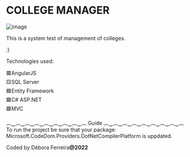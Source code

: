 # COLLEGE MANAGER
![image](https://user-images.githubusercontent.com/79454375/155453765-62772e6b-1b6d-4fb3-b1ce-9d536c22995d.png)

This is a system test of management of colleges.

:)



Technologies used:

🟥AngularJS 
<br>
🟨SQL Server
<br>
🟦Entity Framework
<br>
🟩C# ASP.NET
<br>
🟪MVC
<br>

︵‿︵‿︵‿︵‿︵‿︵‿︵‿︵‿︵   Guide   ︵‿︵‿︵‿︵‿︵‿︵‿︵‿︵‿︵   <br>
To run the project be sure that your package: Microsoft.CodeDom.Providers.DotNetCompilerPlatform is uppdated.




Coded by Débora Ferreira<b>@2022<b>
